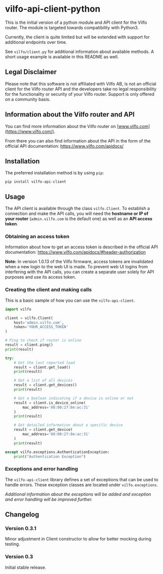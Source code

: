 # vilfo-api-client-python

This is the initial version of a python module and API client for the Vilfo router. The module is targeted towards compatibility with Python3.

Currently, the client is quite limited but will be extended with support for additional endpoints over time.

See `vilfo/client.py` for additional information about available methods. A short usage example is available in this README as well.

## Legal Disclaimer

Please note that this software is not affiliated with Vilfo AB, is not an official client for the Vilfo router API and the developers take no legal responsibility for the functionality or security of your Vilfo router. Support is only offered on a community basis.

## Information about the Vilfo router and API

You can find more information about the Vilfo router on [www.vilfo.com](https://www.vilfo.com/).

From there you can also find information about the API in the form of the official API documentation: https://www.vilfo.com/apidocs/

## Installation

The preferred installation method is by using `pip`:

`pip install vilfo-api-client`

## Usage

The API client is available through the class `vilfo.Client`. To establish a connection and make the API calls, you will need the **hostname or IP of your router** (`admin.vilfo.com` is the default one) as well as an **API access token**.

### Obtaining an access token

Information about how to get an access token is described in the official API documentation: https://www.vilfo.com/apidocs/#header-authorization

**Note:** In version 1.0.13 of the Vilfo firmware, access tokens are invalidated when a new login to the web UI is made. To prevent web UI logins from interfering with the API calls, you can create a separate user solely for API purposes and use its access token.

### Creating the client and making calls

This is a basic sample of how you can use the `vilfo-api-client`.

```python
import vilfo

client = vilfo.Client(
    host='admin.vilfo.com',
    token='YOUR_ACCESS_TOKEN'
)

# Ping to check if router is online
result = client.ping()
print(result)

try:
    # Get the last reported load
    result = client.get_load()
    print(result)

    # Get a list of all devices
    result = client.get_devices()
    print(result)

    # Get a boolean indicating if a device is online or not
    result = client.is_device_online(
        mac_address='08:00:27:8e:ac:31'
    )
    print(result)

    # Get detailed information about a specific device
    result = client.get_device(
        mac_address='08:00:27:8e:ac:31'
    )
    print(result)

except vilfo.exceptions.AuthenticationException:
    print("Authentication Exception")
```

### Exceptions and error handling

The `vilfo-api-client` library defines a set of exceptions that can be used to handle errors. These exception classes are located under `vilfo.exceptions`.

*Additional information about the exceptions will be added and exception and error handling will be improved further.*

## Changelog

### Version 0.3.1

Minor adjustment in Client constructor to allow for better mocking during testing.

### Version 0.3

Initial stable release.